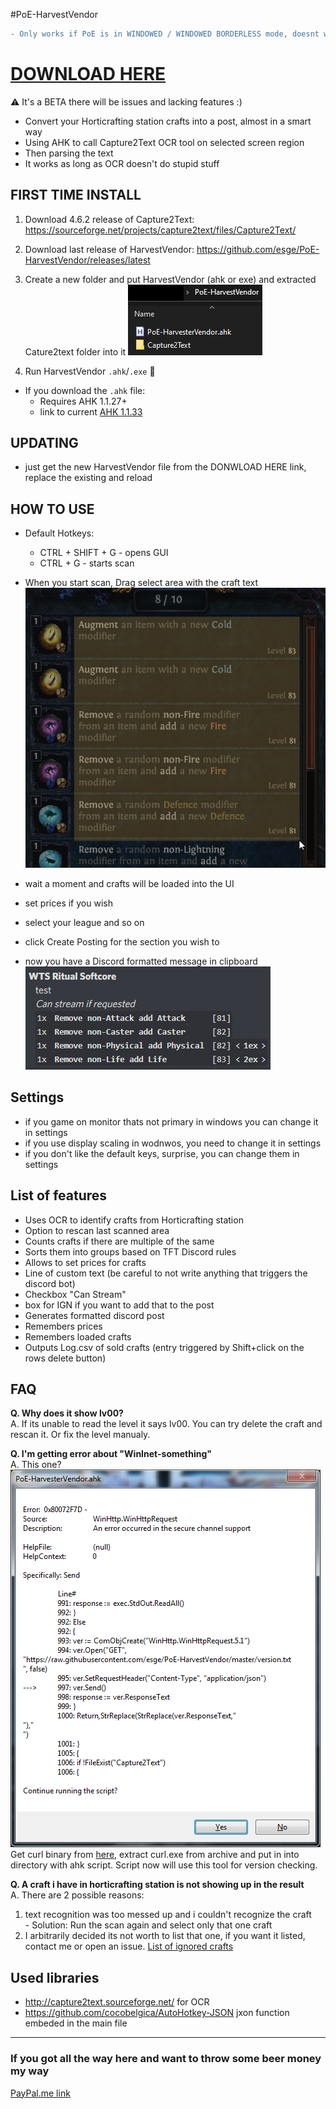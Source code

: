 #PoE-HarvestVendor

```diff
- Only works if PoE is in WINDOWED / WINDOWED BORDERLESS mode, doesnt work in Fullscreen
```
# [DOWNLOAD HERE](https://github.com/esge/PoE-HarvestVendor/releases/latest)

⚠️ It's a BETA there will be issues and lacking features :)

- Convert your Horticrafting station crafts into a post, almost in a smart way
- Using AHK to call Capture2Text OCR tool on selected screen region
- Then parsing the text
- It works as long as OCR doesn't do stupid stuff

## FIRST TIME INSTALL
1. Download 4.6.2 release of Capture2Text: https://sourceforge.net/projects/capture2text/files/Capture2Text/
2. Download last release of HarvestVendor: https://github.com/esge/PoE-HarvestVendor/releases/latest
3. Create a new folder and put HarvestVendor (ahk or exe) and extracted Cature2text folder into it
    ![](examples/folder.png)

4. Run HarvestVendor `.ahk`/`.exe` 🎉

- If you download the `.ahk` file:
    - Requires AHK 1.1.27+
    - link to current [AHK 1.1.33](https://www.autohotkey.com/download/ahk-install.exe)

## UPDATING
- just get the new HarvestVendor file from the DONWLOAD HERE link, replace the existing and reload

## HOW TO USE
- Default Hotkeys:
    - CTRL + SHIFT + G - opens GUI
    - CTRL + G - starts scan

- When you start scan, Drag select area with the craft text
![Recommended area](examples/snapshotArea.png)

- wait a moment and crafts will be loaded into the UI
- set prices if you wish
- select your league and so on
- click Create Posting for the section you wish to
- now you have a Discord formatted message in clipboard
![](examples/exampleMessage.png)

## Settings
- if you game on monitor thats not primary in windows you can change it in settings
- if you use display scaling in wodnwos, you need to change it in settings
- if you don't like the default keys, surprise, you can change them in settings

## List of features
- Uses OCR to identify crafts from Horticrafting station
- Option to rescan last scanned area
- Counts crafts if there are multiple of the same
- Sorts them into groups based on TFT Discord rules
- Allows to set prices for crafts
- Line of custom text (be careful to not write anything that triggers the discord bot)
- Checkbox "Can Stream"
- box for IGN if you want to add that to the post
- Generates formatted discord post
- Remembers prices
- Remembers loaded crafts
- Outputs Log.csv of sold crafts (entry triggered by Shift+click on the rows delete button)

## FAQ
**Q. Why does it show lv00?**  
A. If its unable to read the level it says lv00. You can try delete the craft and rescan it. Or fix the level manualy.

**Q. I'm getting error about "WinInet-something"**  
A. This one?  
![](examples/https-error.png)  
Get curl binary from [here](https://curl.se/windows/), extract curl.exe from archive and put in into directory with ahk script. Script now will use this tool for version checking.

**Q. A craft i have in horticrafting station is not showing up in the result**  
A. There are 2 possible reasons:
  1. text recognition was too messed up and i couldn't recognize the craft  
    - Solution: Run the scan again and select only that one craft
  2. I arbitrarily decided its not worth to list that one, if you want it listed, contact me or open an issue. [List of ignored crafts](https://github.com/esge/PoE-HarvestVendor/wiki/Crafts-that-are-being-ignored)

## Used libraries
- http://capture2text.sourceforge.net/ for OCR
- https://github.com/cocobelgica/AutoHotkey-JSON jxon function embeded in the main file

---
### If you got all the way here and want to throw some beer money my way
[PayPal.me link](https://www.paypal.com/paypalme/Esge1)
